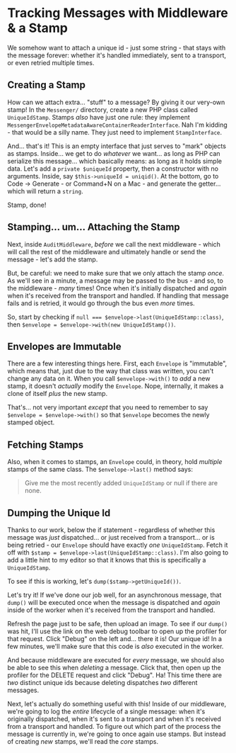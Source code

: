 # Tracking Messages with Middleware & a Stamp

We somehow want to attach a unique id - just some string - that stays with the
message forever: whether it's handled immediately, sent to a transport, or even
retried multiple times.

## Creating a Stamp

How can we attach extra... "stuff" to a message? By giving it our very-own stamp!
In the `Messenger/` directory, create a new PHP class called `UniqueIdStamp`. Stamps
*also* have just one rule: they implement
`MessengerEnvelopeMetadataAwareContainerReaderInterface`. Nah I'm kidding - that
would be a silly name. They just need to implement `StampInterface`.

And... that's it! This is an empty interface that just serves to "mark" objects
as stamps. Inside... we get to do *whatever* we want... as long as PHP can serialize
this message... which basically means: as long as it holds simple data. Let's add
a `private $uniqueId` property, then a constructor with no arguments. Inside, say
`$this->uniqueId = uniqid()`. At the bottom, go to Code -> Generate - or Command+N
on a Mac - and generate the getter... which will return a `string`.

Stamp, done!

## Stamping... um... Attaching the Stamp

Next, inside `AuditMiddleware`, *before* we call the next middleware - which will
call the rest of the middleware and ultimately handle or send the message - let's
add the stamp.

But, be careful: we need to make sure that we only attach the stamp *once*. As we'll
see in a minute, a message may be passed to the bus - and so, to the middleware -
*many* times! Once when it's initially dispatched and *again* when it's received
from the transport and handled. If handling that message fails and is retried, it
would go through the bus even *more* times.

So, start by checking if `null === $envelope->last(UniqueIdStamp::class)`, then
`$envelope = $envelope->with(new UniqueIdStamp())`.

## Envelopes are Immutable

There are a few interesting things here. First, each `Envelope` is "immutable",
which means that, just due to the way that class was written, you can't change any
data on it. When you call `$envelope->with()` to *add* a new stamp, it doesn't
*actually* modify the `Envelope`. Nope, internally, it makes a clone of itself *plus*
the new stamp.

That's... not very important *except* that you need to remember to say
`$envelope = $envelope->with()` so that `$envelope` becomes the newly stamped object.

## Fetching Stamps

Also, when it comes to stamps, an `Envelope` could, in theory, hold *multiple*
stamps of the same class. The `$envelope->last()` method says:

> Give me the most recently added `UniqueIdStamp` or null if there are none.

## Dumping the Unique Id

Thanks to our work, below the if statement - regardless of whether this message
was *just* dispatched... or just received from a transport... or is being retried -
our `Envelope` should have exactly *one* `UniqueIdStamp`. Fetch it off with
`$stamp = $envelope->last(UniqueIdStamp::class)`. I'm also going to add a little
hint to my editor so that it knows that this is specifically a `UniqueIdStamp`.

To see if this is working, let's `dump($stamp->getUniqueId())`.

Let's try it! If we've done our job well, for an asynchronous message, that `dump()`
will be executed once when the message is dispatched and *again* inside of the
worker when it's received from the transport and handled.

Refresh the page just to be safe, then upload an image. To see if our `dump()` was
hit, I'll use the link on the web debug toolbar to open up the profiler for that
request. Click "Debug" on the left and... there it is! Our unique id! In a
few minutes, we'll make sure that this code is *also* executed in the worker.

And because middleware are executed for *every* message, we should also be able to
see this when *deleting* a message. Click that, then open up the profiler for the
DELETE request and click "Debug". Ha! This time there are *two* distinct unique
ids because deleting dispatches *two* different messages.

Next, let's actually do something useful with this! Inside of our middleware, we're
going to log the *entire* lifecycle of a single message: when it's originally
dispatched, when it's sent to a transport and when it's received from a transport
and handled. To figure out which part of the process the message is currently in,
we're going to once again use stamps. But instead of creating *new* stamps, we'll
read the *core* stamps.
